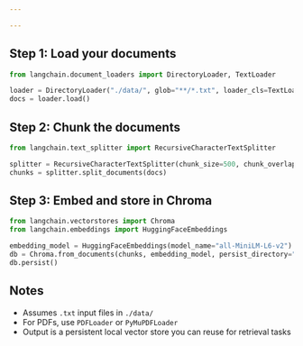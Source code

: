 ```yaml
---

---
```


## Step 1: Load your documents

```python
from langchain.document_loaders import DirectoryLoader, TextLoader

loader = DirectoryLoader("./data/", glob="**/*.txt", loader_cls=TextLoader)
docs = loader.load()
```

## Step 2: Chunk the documents

```python
from langchain.text_splitter import RecursiveCharacterTextSplitter

splitter = RecursiveCharacterTextSplitter(chunk_size=500, chunk_overlap=50)
chunks = splitter.split_documents(docs)
```

## Step 3: Embed and store in Chroma

```python
from langchain.vectorstores import Chroma
from langchain.embeddings import HuggingFaceEmbeddings

embedding_model = HuggingFaceEmbeddings(model_name="all-MiniLM-L6-v2")
db = Chroma.from_documents(chunks, embedding_model, persist_directory="./chroma_db")
db.persist()
```

## Notes

- Assumes `.txt` input files in `./data/`
- For PDFs, use `PDFLoader` or `PyMuPDFLoader`
- Output is a persistent local vector store you can reuse for retrieval tasks
